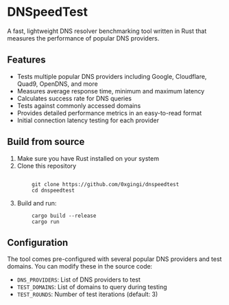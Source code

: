 # DNSpeedTest

A fast, lightweight DNS resolver benchmarking tool written in Rust that measures the performance of popular DNS providers.

## Features

- Tests multiple popular DNS providers including Google, Cloudflare, Quad9, OpenDNS, and more
- Measures average response time, minimum and maximum latency
- Calculates success rate for DNS queries
- Tests against commonly accessed domains
- Provides detailed performance metrics in an easy-to-read format
- Initial connection latency testing for each provider

## Build from source

1. Make sure you have Rust installed on your system
2. Clone this repository
```

        git clone https://github.com/0xgingi/dnspeedtest
        cd dnspeedtest
```
3. Build and run:
```
        cargo build --release
        cargo run
```
## Configuration

The tool comes pre-configured with several popular DNS providers and test domains. You can modify these in the source code:

- `DNS_PROVIDERS`: List of DNS providers to test
- `TEST_DOMAINS`: List of domains to query during testing
- `TEST_ROUNDS`: Number of test iterations (default: 3)